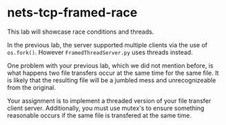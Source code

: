 # nets-tcp-framed-race

This lab will showcase race conditions and threads.

In the previous lab, the server supported multiple clients via the use of `os.fork()`. However `FramedThreadServer.py` uses threads instead.

One problem with your previous lab, which we did not mention before, is what happens two file transfers occur at the same time for the same file. It is likely that the resulting file will be a jumbled mess and unrecognizeable from the original.

Your assignment is to implement a threaded version of your file transfer client server.  Additionally, you must use mutex's to ensure something reasonable occurs if the same file is transfered at the same time.
